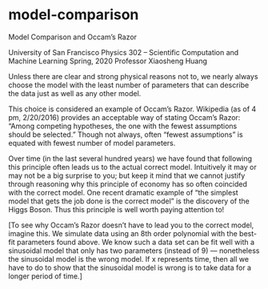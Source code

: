 # model-comparison
Model Comparison and Occam’s Razor

University of San Francisco
Physics 302 – Scientific Computation and Machine Learning Spring, 2020
Professor Xiaosheng Huang

Unless there are clear and strong physical reasons not to, we nearly always choose the model with the least number of parameters that can describe the data just as well as any other model.

This choice is considered an example of Occam’s Razor. Wikipedia (as of 4 pm, 2/20/2016) provides an acceptable way of stating Occam’s Razor: “Among competing hypotheses, the one with the fewest assumptions should be selected.” Though not always, often “fewest assumptions” is equated with fewest number of model parameters.

Over time (in the last several hundred years) we have found that following this principle often leads us to the actual correct model. Intuitively it may or may not be a big surprise to you; but keep it mind that we cannot justify through reasoning why this principle of economy has so often coincided with the correct model. One recent dramatic example of “the simplest model that gets the job done is the correct model” is the discovery of the Higgs Boson. Thus this principle is well worth paying attention to!

[To see why Occam’s Razor doesn’t have to lead you to the correct model, imagine this. We simulate data using an 8th order polynomial with the best-fit parameters found above. We know such a data set can be fit well with a sinusoidal model that only has two parameters (instead of 9) — nonetheless the sinusoidal model is the wrong model. If x represents time, then all we have to do to show that the sinusoidal model is wrong is to take data for a longer period of time.]
